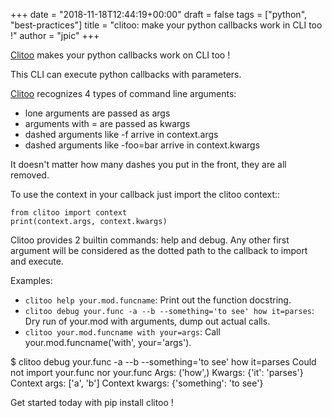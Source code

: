 +++
date = "2018-11-18T12:44:19+00:00"
draft = false
tags = ["python", "best-practices"]
title = "clitoo: make your python callbacks work in CLI too !"
author = "jpic"
+++

[Clitoo](https://yourlabs.io/oss/clitoo) makes your python callbacks work on CLI too !

This CLI can execute python callbacks with parameters.

[Clitoo](https://yourlabs.io/oss/clitoo) recognizes 4 types of command line arguments:

- lone arguments are passed as args
- arguments with = are passed as kwargs
- dashed arguments like -f arrive in context.args
- dashed arguments like -foo=bar arrive in context.kwargs

It doesn't matter how many dashes you put in the front, they are all removed.

To use the context in your callback just import the clitoo context::

    from clitoo import context
    print(context.args, context.kwargs)

Clitoo provides 2 builtin commands: help and debug. Any other first argument will be considered as the dotted path to the callback to import and execute.

Examples:

- `clitoo help your.mod.funcname`: Print out the function docstring.
- `clitoo debug your.func -a --b --something='to see' how it=parses`: Dry run of your.mod with arguments, dump out actual calls.
- `clitoo your.mod.funcname with your=args`: Call your.mod.funcname('with', your='args').


$ clitoo debug your.func -a --b --something='to see' how it=parses
Could not import your.func nor your.func
Args: ('how',)
Kwargs: {'it': 'parses'}
Context args: ['a', 'b']
Context kwargs: {'something': 'to see'}


Get started today with pip install clitoo !
